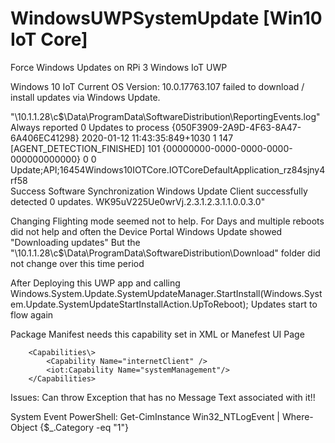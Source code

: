 # WindowsUWPSystemUpdate [Win10 IoT Core]
 Force Windows Updates on RPi 3 Windows IoT UWP

 Windows 10 IoT Current OS Version: 10.0.17763.107 failed to download / install updates via Windows Update.
 
 "\\10.1.1.28\c$\Data\ProgramData\SoftwareDistribution\ReportingEvents.log" Always reported 0 Updates to process
 {050F3909-2A9D-4F63-8A47-6A406EC41298}	2020-01-12 11:43:35:849+1030	1	147 [AGENT_DETECTION_FINISHED]	101	{00000000-0000-0000-0000-000000000000}	0	0	Update;API;16454Windows10IOTCore.IOTCoreDefaultApplication_rz84sjny4rf58	
 Success	Software Synchronization	Windows Update Client successfully detected 0 updates.	WK95uV225Ue0wrVj.2.3.1.2.3.1.1.0.0.3.0"

Changing Flighting mode seemed not to help.
For Days and multiple reboots did not help and often the Device Portal Windows Update showed "Downloading updates"
But the "\\10.1.1.28\c$\Data\ProgramData\SoftwareDistribution\Download" folder did not change over this time period

After Deploying this UWP app and calling Windows.System.Update.SystemUpdateManager.StartInstall(Windows.System.Update.SystemUpdateStartInstallAction.UpToReboot);
Updates start to flow again

Package Manifest needs this capability set in XML or Manefest UI Page

````
    <Capabilities\>
        <Capability Name="internetClient" />
        <iot:Capability Name="systemManagement"/>
    </Capabilities>
````

Issues: Can throw Exception that has no Message Text associated with it!!

System Event PowerShell: Get-CimInstance Win32_NTLogEvent | Where-Object {$_.Category -eq "1"}
